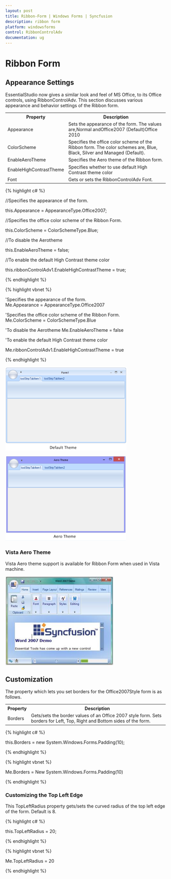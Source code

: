 ```yaml
---
layout: post
title: Ribbon-Form | Windows Forms | Syncfusion
description: ribbon form
platform: windowsforms
control: RibbonControlAdv 
documentation: ug
---
```


# Ribbon Form

## Appearance Settings

EssentialStudio now gives a similar look and feel of MS Office, to its Office controls, using RibbonControlAdv. This section discusses various appearance and behavior settings of the Ribbon form.

<table>
<tr>
<th>
Property</th><th>
Description</th></tr>
<tr>
<td>
Appearance</td><td>
Sets the appearance of the form. The values are,Normal andOffice2007 (Default)Office 2010</td></tr>
<tr>
<td>
ColorScheme</td><td>
Specifies the office color scheme of the Ribbon form. The color schemes are, Blue, Black, Silver and Managed (Default).</td></tr>
<tr>
<td>
EnableAeroTheme</td><td>
Specifies the Aero theme of the Ribbon form. </td></tr>
<tr>
<td>
EnableHighContrastTheme</td><td>
Specifies whether to use default High Contrast theme color</td></tr>
<tr>
<td>
Font</td><td>
Gets or sets the RibbonControlAdv Font.</td></tr>
</table>


{% highlight c# %}

//Specifies the appearance of the form.

this.Appearance = AppearanceType.Office2007;



//Specifies the office color scheme of the Ribbon Form.

this.ColorScheme = ColorSchemeType.Blue;



//To disable the Aerotheme

this.EnableAeroTheme = false;



//To enable the default High Contrast theme color

this.ribbonControlAdv1.EnableHighContrastTheme = true;

{% endhighlight %}

{% highlight vbnet %}

'Specifies the appearance of the form.
Me.Appearance = AppearanceType.Office2007


'Specifies the office color scheme of the Ribbon Form.
Me.ColorScheme = ColorSchemeType.Blue


'To disable the Aerotheme
Me.EnableAeroTheme = false


'To enable the default High Contrast theme color

Me.ribbonControlAdv1.EnableHighContrastTheme = true

{% endhighlight %}

![](Ribbon-Form_images/Ribbon-Form_img3.png)

![](Ribbon-Form_images/Ribbon-Form_img4.png)


### Vista Aero Theme

Vista Aero theme support is available for Ribbon Form when used in Vista machine.

![](Ribbon-Form_images/Ribbon-Form_img5.jpeg)


## Customization

The property which lets you set borders for the Office2007Style form is as follows.

<table>
<tr>
<th>
Property</th><th>
Description</th></tr>
<tr>
<td>
Borders</td><td>
Gets/sets the border values of an Office 2007 style form. Sets borders for Left, Top, Right and Bottom sides of the form.</td></tr>
</table>


{% highlight c# %}

this.Borders = new System.Windows.Forms.Padding(10);

{% endhighlight %}

{% highlight vbnet %}

Me.Borders = New System.Windows.Forms.Padding(10)

{% endhighlight %}


### Customizing the Top Left Edge

This TopLeftRadius property gets/sets the curved radius of the top left edge of the form. Default is 8.

{% highlight c# %}

this.TopLeftRadius = 20;

{% endhighlight %}

{% highlight vbnet %}

Me.TopLeftRadius = 20

{% endhighlight %}

